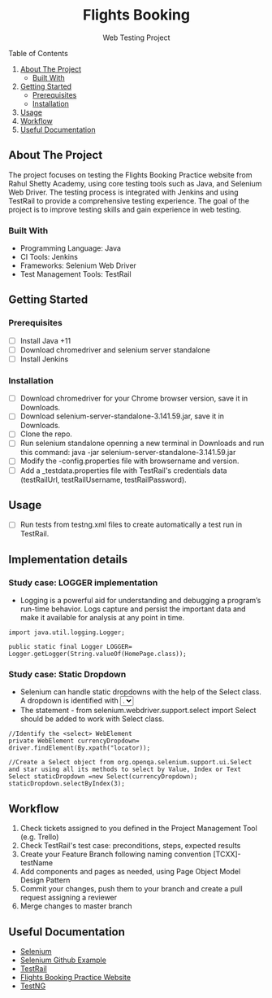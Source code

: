 <!-- PROJECT LOGO -->
<div align="center">
  <h1 align="center">Flights Booking</h1>
  <p align="center">Web Testing Project</p>
</div>

<!-- TABLE OF CONTENTS -->
  <summary>Table of Contents</summary>
  <ol>
    <li>
      <a href="#about-the-project">About The Project</a>
      <ul>
        <li><a href="#built-with">Built With</a></li>
      </ul>
    </li>
    <li>
      <a href="#getting-started">Getting Started</a>
      <ul>
        <li><a href="#prerequisites">Prerequisites</a></li>
        <li><a href="#installation">Installation</a></li>
      </ul>
    </li>
    <li><a href="#usage">Usage</a></li>
    <li><a href="#workflow">Workflow</a></li>
    <li><a href="#useful documentation">Useful Documentation</a></li>
  </ol>

<!-- ABOUT THE PROJECT -->
## About The Project

The project focuses on testing the Flights Booking Practice website from Rahul Shetty Academy, using core testing tools such as Java, and Selenium Web Driver. The testing process is integrated with Jenkins and using TestRail to provide a comprehensive testing experience. The goal of the project is to improve testing skills and gain experience in web testing.

### Built With

* Programming Language: Java
* CI Tools: Jenkins
* Frameworks: Selenium Web Driver
* Test Management Tools: TestRail

<!-- GETTING STARTED -->
## Getting Started


### Prerequisites

- [ ] Install Java +11
- [ ] Download chromedriver and selenium server standalone
- [ ] Install Jenkins

### Installation
- [ ] Download chromedriver for your Chrome browser version, save it in Downloads.
- [ ] Download selenium-server-standalone-3.141.59.jar, save it in Downloads.
- [ ] Clone the repo.
- [ ] Run selenium standalone openning a new terminal in Downloads and run this command: java -jar selenium-server-standalone-3.141.59.jar
- [ ] Modify the -config.properties file with browsername and version.
- [ ] Add a _testdata.properties file with TestRail's credentials data (testRailUrl, testRailUsername, testRailPassword).

<!-- USAGE EXAMPLES AND STUDY CASES-->
## Usage

- [ ] Run tests from testng.xml files to create automatically a test run in TestRail.

## Implementation details

### Study case: LOGGER implementation
- Logging is a powerful aid for understanding and debugging a program’s run-time behavior. Logs capture and persist the important data and make it available for analysis at any point in time.
```
import java.util.logging.Logger;

public static final Logger LOGGER= Logger.getLogger(String.valueOf(HomePage.class));
```
### Study case: Static Dropdown
- Selenium can handle static dropdowns with the help of the Select class. A dropdown is identified with <select> tagname and its options are represented with the tagname <option>. 
- The statement - from selenium.webdriver.support.select import Select should be added to work with Select class.
```
//Identify the <select> WebElement
private WebElement currencyDropdown= driver.findElement(By.xpath("locator));

//Create a Select object from org.openqa.selenium.support.ui.Select and star using all its methods to select by Value, Index or Text
Select staticDropdown =new Select(currencyDropdown);
staticDropdown.selectByIndex(3);
```
<!-- WORKFLOW -->
## Workflow

1. Check tickets assigned to you defined in the Project Management Tool (e.g. Trello)
2. Check TestRail's test case: preconditions, steps, expected results
3. Create your Feature Branch following naming convention [TCXX]-testName
4. Add components and pages as needed, using Page Object Model Design Pattern
5. Commit your changes, push them to your branch and create a pull request assigning a reviewer
6. Merge changes to master branch

<!-- USEFUL DOCUMENTATION -->
## Useful Documentation

* [Selenium](https://www.selenium.dev/documentation/overview/)
* [Selenium Github Example](https://github.com/SeleniumHQ/seleniumhq.github.io/tree/trunk/examples)
* [TestRail](https://support.gurock.com/hc/en-us)
* [Flights Booking Practice Website](https://rahulshettyacademy.com/dropdownsPractise/)
* [TestNG](https://testng.org/doc/documentation-main.html)
